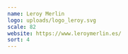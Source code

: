 ```yaml
---
name: Leroy Merlin
logo: uploads/logo_leroy.svg
scale: 82
website: https://www.leroymerlin.es/
sort: 4
---
```

